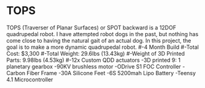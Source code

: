 # TOPS
TOPS (Traverser of Planar Surfaces) or SPOT backward is a 12DOF quadrupedal robot. I have attempted robot dogs in the past, but nothing has come close to having the natural gait of an actual dog. In this project, the goal is to make a more dynamic quadrupedal robot.
#-4 Month Build
#-Total Cost: $3,300
#-Total Weight: 29.6lbs (13.43kg)
#-Weight of 3D Printed Parts: 9.98lbs (4.53kg)
#-12x Custom QDD actuators 
     -3D printed 9: 1 planetary gearbox
     -90KV brushless motor
     -ODrive S1 FOC Controller
-Carbon Fiber Frame
-30A Silicone Feet
-6S 5200mah Lipo Battery
-Teensy 4.1 Microcontroller
